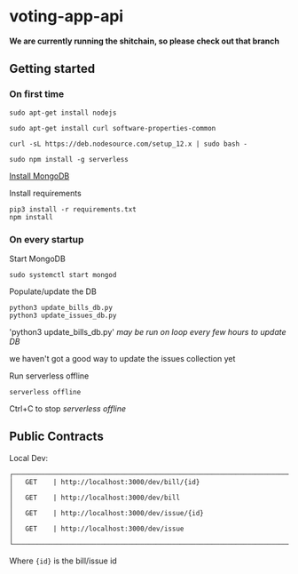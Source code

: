 # voting-app-api

**We are currently running the shitchain, so please check out that branch**

## Getting started

### On first time

```
sudo apt-get install nodejs

sudo apt-get install curl software-properties-common

curl -sL https://deb.nodesource.com/setup_12.x | sudo bash -

sudo npm install -g serverless
```

[Install MongoDB](https://docs.mongodb.com/manual/tutorial/install-mongodb-on-debian/#install-mongodb-community-edition)

Install requirements

```
pip3 install -r requirements.txt
npm install
```

### On every startup

Start MongoDB

```
sudo systemctl start mongod
```

Populate/update the DB

```
python3 update_bills_db.py
python3 update_issues_db.py
```

'python3 update_bills_db.py' _may be run on loop every few hours to update DB_

we haven't got a good way to update the issues collection yet

Run serverless offline

```
serverless offline
```

Ctrl+C to stop _serverless offline_

## Public Contracts

Local Dev:

```
┌────────────────────────────────────────────────────────────────────────────────┐
│   GET    | http://localhost:3000/dev/bill/{id}                                 │
│   GET    | http://localhost:3000/dev/bill                                      │
│   GET    | http://localhost:3000/dev/issue/{id}                                │
│   GET    | http://localhost:3000/dev/issue                                     │
└────────────────────────────────────────────────────────────────────────────────┘
```

Where `{id}` is the bill/issue id
